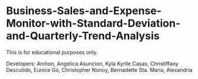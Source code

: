 # Business-Sales-and-Expense-Monitor-with-Standard-Deviation-and-Quarterly-Trend-Analysis
This is for educational purposes only.

Developers:
Aniñon, Angelica
Asuncion, Kyla Kyrlle
Casas, Christiffany
Descutido, Eunice
Go, Christopher
Nonoy, Bernadette
Sta. Maria, Alexandria
